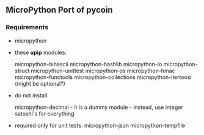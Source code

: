 
## MicroPython Port of pycoin

### Requirements

- micropython
- these **upip** modules:

    micropython-binascii
    micropython-hashlib
    micropython-io
    micropython-struct
    micropython-unittest
    micropython-os
    micropython-hmac
    micropython-functools
    micropython-collections
    micropython-itertoosl       (might be optional?)

- do not install:

    micropython-decimal
        - it is a dummy module
        - instead, use integer satoshi's for everything

- required only for unit tests:
    micropython-json
    micropython-tempfile


